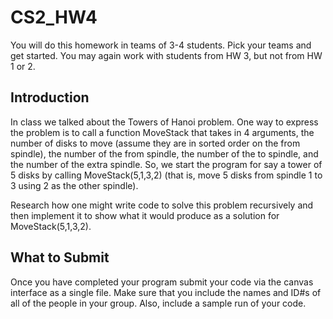 # CS2_HW4

You will do this homework in teams of 3-4 students.  Pick your teams and get started.  You may again work with students from HW 3, but not from HW 1 or 2.

## Introduction
In class we talked about the Towers of Hanoi problem.  One way to express the problem is to call a function MoveStack that takes in 4 arguments, the number of disks to move (assume they are in sorted order on the from spindle), the number of the from spindle, the number of the to spindle, and the number of the extra spindle.  So, we start the program for say a tower of 5 disks by calling MoveStack(5,1,3,2) (that is, move 5 disks from spindle 1 to 3 using 2 as the other spindle).

Research how one might write code to solve this problem recursively and then implement it to show what it would produce as a solution for MoveStack(5,1,3,2).

## What to Submit
Once you have completed your program submit your code via the canvas interface as a single file. Make sure that you include the names and ID#s of all of the people in your group.  Also, include a sample run of your code.